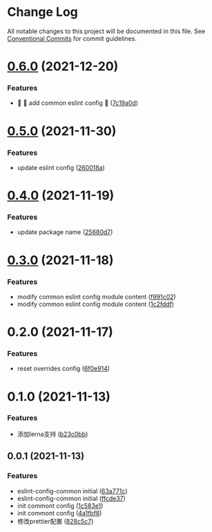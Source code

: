 # Change Log

All notable changes to this project will be documented in this file.
See [Conventional Commits](https://conventionalcommits.org) for commit guidelines.

# [0.6.0](https://github.com/anijs6/eslint-config/compare/@anijs/eslint-config-common@0.5.0...@anijs/eslint-config-common@0.6.0) (2021-12-20)


### Features

* :seedling: :tada: add common eslint config :tada: ([7c19a0d](https://github.com/anijs6/eslint-config/commit/7c19a0d4dac701bc222de4248a5051b769777cd2))





# [0.5.0](https://github.com/anijs6/eslint-config/compare/@anijs/eslint-config-common@0.4.0...@anijs/eslint-config-common@0.5.0) (2021-11-30)


### Features

* update eslint config ([260018a](https://github.com/anijs6/eslint-config/commit/260018ad8bc784b4b6df7c505266a9a36b0b4d01))





# [0.4.0](https://github.com/anijs6/eslint-config/compare/@anijs/eslint-config-common@0.3.0...@anijs/eslint-config-common@0.4.0) (2021-11-19)


### Features

* update package name ([25680d7](https://github.com/anijs6/eslint-config/commit/25680d704e6af0f9fa2913c8e2bb38318bb12666))





# [0.3.0](https://github.com/anijs6/eslint-config/compare/@anijs/eslint-config-common@0.2.0...@anijs/eslint-config-common@0.3.0) (2021-11-18)


### Features

* modify common eslint config module content ([f991c02](https://github.com/anijs6/eslint-config/commit/f991c02585674a4f576b154bddb58f7b3d2587cd))
* modify common eslint config module content ([1c2fddf](https://github.com/anijs6/eslint-config/commit/1c2fddfaab2aebe4aa85cffbd20a5042e6e30221))





# 0.2.0 (2021-11-17)


### Features

* reset overrides config ([6f0e914](https://github.com/anijs6/eslint-config/commit/6f0e91434e4f6707c750bc23476400ac368f25e0))



# 0.1.0 (2021-11-13)


### Features

* 添加lerna支持 ([b23c0bb](https://github.com/anijs6/eslint-config/commit/b23c0bbcd2f97e95d649e3e2a55598f760eac7fb))



## 0.0.1 (2021-11-13)


### Features

* eslint-config-common initial ([63a771c](https://github.com/anijs6/eslint-config/commit/63a771ce4fb614feb60cbb91e9c2e8ea22edbe2c))
* eslint-config-common initial ([ffcde37](https://github.com/anijs6/eslint-config/commit/ffcde37a2e4ff5921ded80e276c0ff0c5a76edfc))
* init commont config ([1c583e1](https://github.com/anijs6/eslint-config/commit/1c583e1b6f2d1f6d3f39c33b9f62120158e2b085))
* init commont config ([4a1fbf8](https://github.com/anijs6/eslint-config/commit/4a1fbf8e9d170cbd14cf071479983793b5131b74))
* 修改prettier配置 ([828c5c7](https://github.com/anijs6/eslint-config/commit/828c5c71028e35be503fd59aea0256964ae3f3df))
